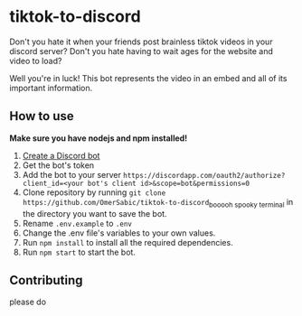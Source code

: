 # tiktok-to-discord

Don't you hate it when your friends post brainless tiktok videos in your discord server?
Don't you hate having to wait ages for the website and video to load?

Well you're in luck! This bot represents the video in an embed and all of its important information.

## How to use
**Make sure you have nodejs and npm installed!**

1. [Create a Discord bot](https://discordapp.com/developers/applications/me)
2. Get the bot's token
3. Add the bot to your server `https://discordapp.com/oauth2/authorize?client_id=<your bot's client id>&scope=bot&permissions=0`
4. Clone repository by running `git clone https://github.com/OmerSabic/tiktok-to-discord`<sub>booooh spooky terminal</sub> in the directory you want to save the bot.
5. Rename `.env.example` to `.env`
6. Change the .env file's variables to your own values.
7. Run `npm install` to install all the required dependencies.
8. Run `npm start` to start the bot.

## Contributing
please do